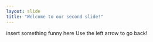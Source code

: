 ```yaml
---
layout: slide
title: "Welcome to our second slide!"
---
```

insert something funny here
Use the left arrow to go back!
